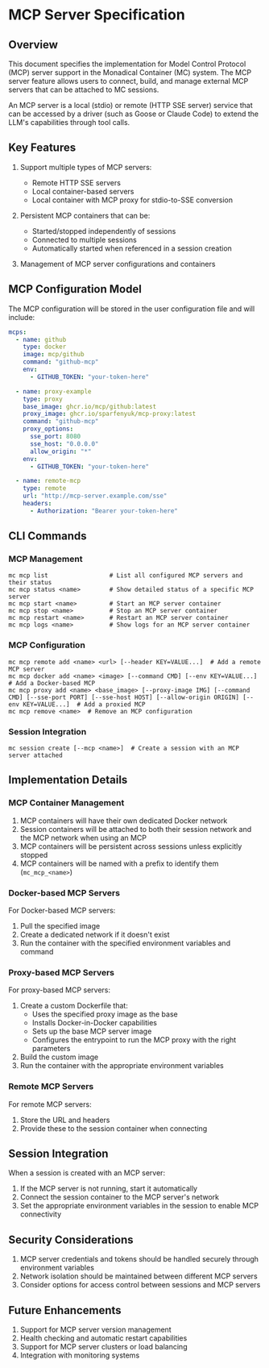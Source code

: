 # MCP Server Specification

## Overview

This document specifies the implementation for Model Control Protocol (MCP) server support in the Monadical Container (MC) system. The MCP server feature allows users to connect, build, and manage external MCP servers that can be attached to MC sessions.

An MCP server is a local (stdio) or remote (HTTP SSE server) service that can be accessed by a driver (such as Goose or Claude Code) to extend the LLM's capabilities through tool calls.

## Key Features

1. Support multiple types of MCP servers:
   - Remote HTTP SSE servers
   - Local container-based servers
   - Local container with MCP proxy for stdio-to-SSE conversion

2. Persistent MCP containers that can be:
   - Started/stopped independently of sessions
   - Connected to multiple sessions
   - Automatically started when referenced in a session creation

3. Management of MCP server configurations and containers

## MCP Configuration Model

The MCP configuration will be stored in the user configuration file and will include:

```yaml
mcps:
  - name: github
    type: docker
    image: mcp/github
    command: "github-mcp"
    env:
      - GITHUB_TOKEN: "your-token-here"

  - name: proxy-example
    type: proxy
    base_image: ghcr.io/mcp/github:latest
    proxy_image: ghcr.io/sparfenyuk/mcp-proxy:latest
    command: "github-mcp"
    proxy_options:
      sse_port: 8080
      sse_host: "0.0.0.0"
      allow_origin: "*"
    env:
      - GITHUB_TOKEN: "your-token-here"

  - name: remote-mcp
    type: remote
    url: "http://mcp-server.example.com/sse"
    headers:
      - Authorization: "Bearer your-token-here"
```

## CLI Commands

### MCP Management

```
mc mcp list                 # List all configured MCP servers and their status
mc mcp status <name>        # Show detailed status of a specific MCP server
mc mcp start <name>         # Start an MCP server container
mc mcp stop <name>          # Stop an MCP server container
mc mcp restart <name>       # Restart an MCP server container
mc mcp logs <name>          # Show logs for an MCP server container
```

### MCP Configuration

```
mc mcp remote add <name> <url> [--header KEY=VALUE...]  # Add a remote MCP server
mc mcp docker add <name> <image> [--command CMD] [--env KEY=VALUE...]  # Add a Docker-based MCP
mc mcp proxy add <name> <base_image> [--proxy-image IMG] [--command CMD] [--sse-port PORT] [--sse-host HOST] [--allow-origin ORIGIN] [--env KEY=VALUE...]  # Add a proxied MCP
mc mcp remove <name>  # Remove an MCP configuration
```

### Session Integration

```
mc session create [--mcp <name>]  # Create a session with an MCP server attached
```

## Implementation Details

### MCP Container Management

1. MCP containers will have their own dedicated Docker network
2. Session containers will be attached to both their session network and the MCP network when using an MCP
3. MCP containers will be persistent across sessions unless explicitly stopped
4. MCP containers will be named with a prefix to identify them (`mc_mcp_<name>`)

### Docker-based MCP Servers

For Docker-based MCP servers:
1. Pull the specified image
2. Create a dedicated network if it doesn't exist
3. Run the container with the specified environment variables and command

### Proxy-based MCP Servers

For proxy-based MCP servers:
1. Create a custom Dockerfile that:
   - Uses the specified proxy image as the base
   - Installs Docker-in-Docker capabilities
   - Sets up the base MCP server image
   - Configures the entrypoint to run the MCP proxy with the right parameters
2. Build the custom image
3. Run the container with the appropriate environment variables

### Remote MCP Servers

For remote MCP servers:
1. Store the URL and headers
2. Provide these to the session container when connecting

## Session Integration

When a session is created with an MCP server:
1. If the MCP server is not running, start it automatically
2. Connect the session container to the MCP server's network
3. Set the appropriate environment variables in the session to enable MCP connectivity

## Security Considerations

1. MCP server credentials and tokens should be handled securely through environment variables
2. Network isolation should be maintained between different MCP servers
3. Consider options for access control between sessions and MCP servers

## Future Enhancements

1. Support for MCP server version management
2. Health checking and automatic restart capabilities
3. Support for MCP server clusters or load balancing
4. Integration with monitoring systems